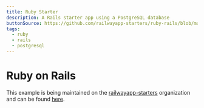 ```yaml
---
title: Ruby Starter
description: A Rails starter app using a PostgreSQL database
buttonSource: https://github.com/railwayapp-starters/ruby-rails/blob/main/README.md
tags:
  - ruby
  - rails
  - postgresql
---
```


# Ruby on Rails

This example is being maintained on the [railwayapp-starters](https://github.com/railwayapp-starters) organization and can be found [here](https://github.com/railwayapp-starters/ruby-rails).

